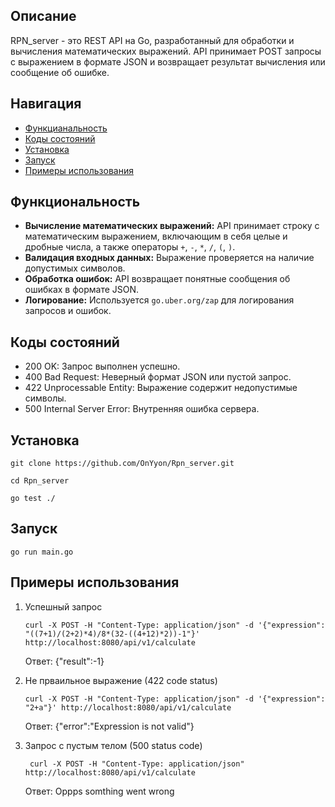 ## Описание
RPN_server - это REST API на Go, разработанный для обработки и вычисления математических выражений. API принимает POST запросы с выражением в формате JSON и возвращает результат вычисления или сообщение об ошибке.

## Навигация
* [Функцианальность](#func)
* [Коды состояний](#status_code)
* [Установка](#instalation)
* [Запуск](Run)
* [Примеры использования](#Example)

## <a id="func"></a>Функциональность
*   **Вычисление математических выражений:** API принимает строку с математическим выражением, включающим в себя целые и дробные числа, а также операторы `+`, `-`, `*`, `/`, `(`, `)`.
*   **Валидация входных данных:** Выражение проверяется на наличие допустимых символов.
*   **Обработка ошибок:** API возвращает понятные сообщения об ошибках в формате JSON.
*   **Логирование:** Используется `go.uber.org/zap` для логирования запросов и ошибок.

## <a id="status_code"></a>Коды состояний
* 200 OK: Запрос выполнен успешно.
* 400 Bad Request: Неверный формат JSON или пустой запрос.
* 422 Unprocessable Entity: Выражение содержит недопустимые символы.
* 500 Internal Server Error: Внутренняя ошибка сервера.

## <a id="instalation"></a>Установка
```shell
git clone https://github.com/OnYyon/Rpn_server.git
```
```shell
cd Rpn_server
```
```shell
go test ./
```

## <a id="Run"></a>Запуск
```shell
go run main.go
```

## <a id="Example"></a>Примеры использования
1. Успешный запрос

    ``` shell
    curl -X POST -H "Content-Type: application/json" -d '{"expression": "((7+1)/(2+2)*4)/8*(32-((4+12)*2))-1"}' http://localhost:8080/api/v1/calculate
    ```
    Ответ: {"result":-1}
2. Не прваильное выражение (422 code status)
    ``` shell
    curl -X POST -H "Content-Type: application/json" -d '{"expression": "2+a"}' http://localhost:8080/api/v1/calculate 
    ```
    Ответ: {"error":"Expression is not valid"}
3. Запрос с пустым телом (500 status code)
    ``` shell
     curl -X POST -H "Content-Type: application/json"   http://localhost:8080/api/v1/calculate
     ```
     Ответ: Oppps somthing went wrong
